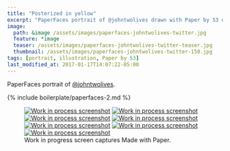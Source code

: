 ```yaml
---
title: "Posterized in yellow"
excerpt: "PaperFaces portrait of @johntwolives drawn with Paper by 53 on an iPad."
image: 
  path: &image /assets/images/paperfaces-johntwolives-twitter.jpg 
  feature: *image
  teaser: /assets/images/paperfaces-johntwolives-twitter-teaser.jpg
  thumbnail: /assets/images/paperfaces-johntwolives-twitter-150.jpg
tags: [portrait, illustration, Paper by 53]
last_modified_at: 2017-01-17T14:07:22-05:00
---
```


PaperFaces portrait of [@johntwolives](https://twitter.com/johntwolives).

{% include boilerplate/paperfaces-2.md %}

<figure class="third">
  <a href="/assets/images/paperfaces-johntwolives-process-1-lg.jpg"><img src="/assets/images/paperfaces-johntwolives-process-1-600.jpg" alt="Work in process screenshot"></a>
  <a href="/assets/images/paperfaces-johntwolives-process-2-lg.jpg"><img src="/assets/images/paperfaces-johntwolives-process-2-600.jpg" alt="Work in process screenshot"></a>
  <a href="/assets/images/paperfaces-johntwolives-process-3-lg.jpg"><img src="/assets/images/paperfaces-johntwolives-process-3-600.jpg" alt="Work in process screenshot"></a>
  <a href="/assets/images/paperfaces-johntwolives-process-4-lg.jpg"><img src="/assets/images/paperfaces-johntwolives-process-4-600.jpg" alt="Work in process screenshot"></a>
  <a href="/assets/images/paperfaces-johntwolives-process-5-lg.jpg"><img src="/assets/images/paperfaces-johntwolives-process-5-600.jpg" alt="Work in process screenshot"></a>
  <a href="/assets/images/paperfaces-johntwolives-process-6-lg.jpg"><img src="/assets/images/paperfaces-johntwolives-process-6-600.jpg" alt="Work in process screenshot"></a>
  <a href="/assets/images/paperfaces-johntwolives-process-7-lg.jpg"><img src="/assets/images/paperfaces-johntwolives-process-7-600.jpg" alt="Work in process screenshot"></a>
  <figcaption>Work in progress screen captures Made with Paper.</figcaption>
</figure>
